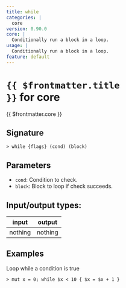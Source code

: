 ```yaml
---
title: while
categories: |
  core
version: 0.90.0
core: |
  Conditionally run a block in a loop.
usage: |
  Conditionally run a block in a loop.
feature: default
---
```


<!-- This file is automatically generated. Please edit the command in https://github.com/nushell/nushell instead. -->

# <code>{{ $frontmatter.title }}</code> for core

<div class='command-title'>{{ $frontmatter.core }}</div>

## Signature

`> while {flags} (cond) (block)`

## Parameters

- `cond`: Condition to check.
- `block`: Block to loop if check succeeds.

## Input/output types:

| input   | output  |
| ------- | ------- |
| nothing | nothing |

## Examples

Loop while a condition is true

```nushell
> mut x = 0; while $x < 10 { $x = $x + 1 }

```

